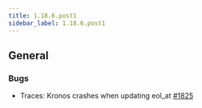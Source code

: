 ```yaml
---
title: 1.18.6.post1
sidebar_label: 1.18.6.post1
---
```


## General

### Bugs

- Traces: Kronos crashes when updating eol_at [#1825](https://github.com/rucio/rucio/issues/1825)
